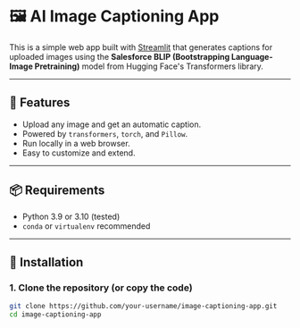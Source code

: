 # 🖼️ AI Image Captioning App

This is a simple web app built with [Streamlit](https://streamlit.io) that generates captions for uploaded images using the **Salesforce BLIP (Bootstrapping Language-Image Pretraining)** model from Hugging Face's Transformers library.

---

## 🚀 Features

- Upload any image and get an automatic caption.
- Powered by `transformers`, `torch`, and `Pillow`.
- Run locally in a web browser.
- Easy to customize and extend.

---

## 📦 Requirements

- Python 3.9 or 3.10 (tested)
- `conda` or `virtualenv` recommended

---

## 🔧 Installation

### 1. Clone the repository (or copy the code)
```bash
git clone https://github.com/your-username/image-captioning-app.git
cd image-captioning-app
